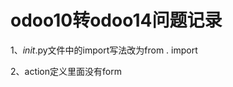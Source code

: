 # odoo10转odoo14问题记录
1、_init_.py文件中的import写法改为from . import

2、action定义里面没有<field name="view_type">form</field>



